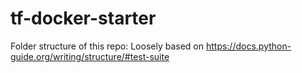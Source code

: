 # tf-docker-starter

Folder structure of this repo: 
Loosely based on https://docs.python-guide.org/writing/structure/#test-suite
